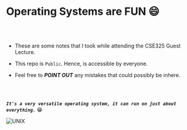 # Operating Systems are FUN :smile:

<br>
<br>

- These are some notes that I took while attending the CSE325 Guest Lecture.

- This repo is `Public`. Hence,  is accessible by everyone.

- Feel free to ___POINT OUT___ any mistakes that could possibly be inhere.

<br>
<br>

___`It's a very versatile operating system, it can run on just about everything.`___ :grin:

![UNIX](https://i.imgur.com/wkmbRy6.jpeg)
